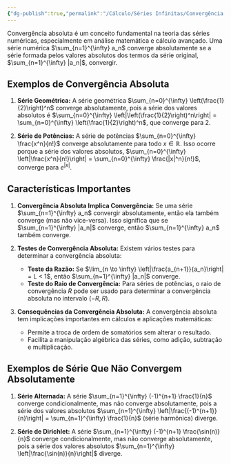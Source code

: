 ```yaml
---
{"dg-publish":true,"permalink":"/Cálculo/Séries Infinitas/Convergência Absoluta/","created":"2025-05-20T13:30:13.832-03:00"}
---
```



Convergência absoluta é um conceito fundamental na teoria das séries numéricas, especialmente em análise matemática e cálculo avançado. Uma série numérica $\sum_{n=1}^{\infty} a_n$ converge absolutamente se a série formada pelos valores absolutos dos termos da série original, $\sum_{n=1}^{\infty} |a_n|$, convergir.

## Exemplos de Convergência Absoluta

1. **Série Geométrica:**
   A série geométrica $\sum_{n=0}^{\infty} \left(\frac{1}{2}\right)^n$ converge absolutamente, pois a série dos valores absolutos é $\sum_{n=0}^{\infty} \left|\left(\frac{1}{2}\right)^n\right| = \sum_{n=0}^{\infty} \left(\frac{1}{2}\right)^n$, que converge para 2.

2. **Série de Potências:**
   A série de potências $\sum_{n=0}^{\infty} \frac{x^n}{n!}$ converge absolutamente para todo $x \in \mathbb{R}$. Isso ocorre porque a série dos valores absolutos, $\sum_{n=0}^{\infty} \left|\frac{x^n}{n!}\right| = \sum_{n=0}^{\infty} \frac{|x|^n}{n!}$, converge para $e^{|x|}$.

## Características Importantes

1. **Convergência Absoluta Implica Convergência:**
   Se uma série $\sum_{n=1}^{\infty} a_n$ convergir absolutamente, então ela também converge (mas não vice-versa). Isso significa que se $\sum_{n=1}^{\infty} |a_n|$ converge, então $\sum_{n=1}^{\infty} a_n$ também converge.

2. **Testes de Convergência Absoluta:**
   Existem vários testes para determinar a convergência absoluta:
   - **Teste da Razão:** Se $\lim_{n \to \infty} \left|\frac{a_{n+1}}{a_n}\right| = L < 1$, então $\sum_{n=1}^{\infty} |a_n|$ converge.
   - **Teste do Raio de Convergência:** Para séries de potências, o raio de convergência $R$ pode ser usado para determinar a convergência absoluta no intervalo $(-R, R)$.

3. **Consequências da Convergência Absoluta:**
   A convergência absoluta tem implicações importantes em cálculos e aplicações matemáticas:
   - Permite a troca de ordem de somatórios sem alterar o resultado.
   - Facilita a manipulação algébrica das séries, como adição, subtração e multiplicação.

## Exemplos de Série Que Não Convergem Absolutamente

1. **Série Alternada:**
   A série $\sum_{n=1}^{\infty} (-1)^{n+1} \frac{1}{n}$ converge condicionalmente, mas não converge absolutamente, pois a série dos valores absolutos $\sum_{n=1}^{\infty} \left|\frac{(-1)^{n+1}}{n}\right| = \sum_{n=1}^{\infty} \frac{1}{n}$ (série harmônica) diverge.

2. **Série de Dirichlet:**
   A série $\sum_{n=1}^{\infty} (-1)^{n+1} \frac{\sin(n)}{n}$ converge condicionalmente, mas não converge absolutamente, pois a série dos valores absolutos $\sum_{n=1}^{\infty} \left|\frac{\sin(n)}{n}\right|$ diverge.
